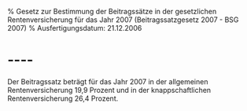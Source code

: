 % Gesetz zur Bestimmung der Beitragssätze in der gesetzlichen Rentenversicherung für das Jahr 2007  (Beitragssatzgesetz 2007 - BSG 2007)
% Ausfertigungsdatum: 21.12.2006
 
# ----

Der Beitragssatz beträgt für das Jahr 2007 in der allgemeinen Rentenversicherung 19,9 Prozent und in der knappschaftlichen Rentenversicherung 26,4 Prozent.

